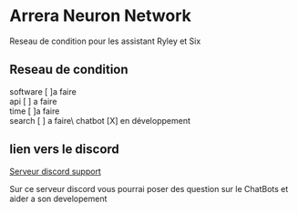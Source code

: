 # Arrera Neuron Network
Reseau de condition pour les assistant Ryley et Six 

## Reseau de condition

software [ ]a faire \
api [ ] a faire \
time [ ]a faire \
search [ ] a faire\ 
chatbot [X] en développement 

## lien vers le discord 

[Serveur discord support](https://discord.gg/hFxxUtdk8Y)

Sur ce serveur discord vous pourrai poser des question sur le ChatBots et aider a son developement
